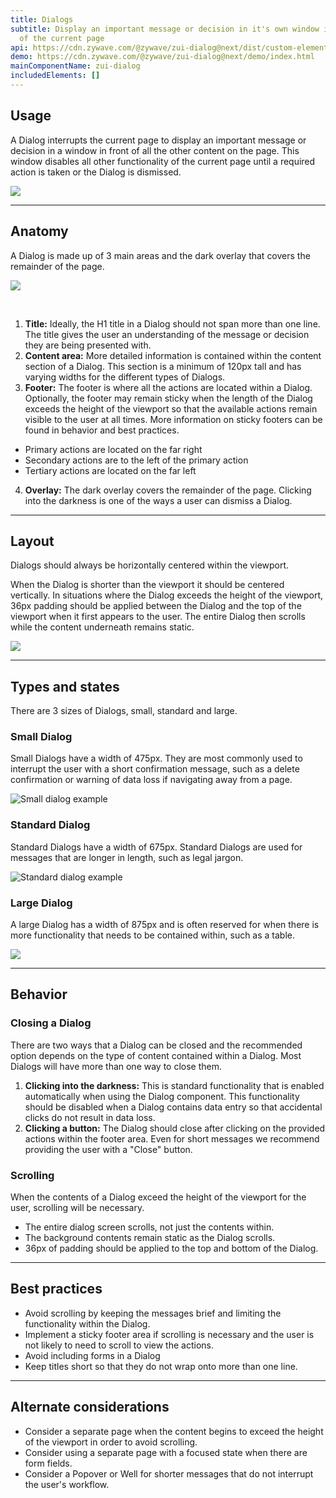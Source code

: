 ```yaml
---
title: Dialogs
subtitle: Display an important message or decision in it's own window in front
  of the current page
api: https://cdn.zywave.com/@zywave/zui-dialog@next/dist/custom-elements.json
demo: https://cdn.zywave.com/@zywave/zui-dialog@next/demo/index.html
mainComponentName: zui-dialog
includedElements: []
---
```

## Usage

A Dialog interrupts the current page to display an important message or decision in a window in front of all the other content on the page. This window disables all other functionality of the current page until a required action is taken or the Dialog is dismissed. 

![](/images/dialog_usage.svg)

- - -

## Anatomy

A Dialog is made up of 3 main areas and the dark overlay that covers the remainder of the page. 

![](/images/dialog_anatomy.svg)

</br> 

1. **Title:** Ideally, the H1 title in a Dialog should not span more than one line. The title gives the user an understanding of the message or decision they are being presented with. 
2. **Content area:** More detailed information is contained within the content section of a Dialog. This section is a minimum of 120px tall and has varying widths for the different types of Dialogs.  
3. **Footer:** The footer is where all the actions are located within a Dialog. Optionally, the footer may remain sticky when the length of the Dialog exceeds the height of the viewport so that the available actions remain visible to the user at all times. More information on sticky footers can be found in behavior and best practices.

* Primary actions are located on the far right
* Secondary actions are to the left of the primary action
* Tertiary actions are located on the far left  

4. **Overlay:** The dark overlay covers the remainder of the page. Clicking into the darkness is one of the ways a user can dismiss a Dialog. 

- - -

## Layout

Dialogs should always be horizontally centered within the viewport.  

When the Dialog is shorter than the viewport it should be centered vertically. In situations where the Dialog exceeds the height of the viewport, 36px padding should be applied between the Dialog and the top of the viewport when it first appears to the user. The entire Dialog then scrolls while the content underneath remains static.

![](/images/dialog_layout.svg)

- - -

## Types and states

There are 3 sizes of Dialogs, small, standard and large.

### Small Dialog

Small Dialogs have a width of 475px. They are most commonly used to interrupt the user with a short confirmation message, such as a delete confirmation or warning of data loss if navigating away from a page. 

![Small dialog example](/images/dialog_small.svg)

<docs-spacer size="small"></docs-spacer>

### Standard Dialog

Standard Dialogs have a width of 675px. Standard Dialogs are used for messages that are longer in length, such as legal jargon. 

![Standard dialog example](/images/dialog_medium.svg)



<docs-spacer size="small"></docs-spacer>

### Large Dialog

A large Dialog has a width of 875px and is often reserved for when there is more functionality that needs to be contained within, such as a table. 

![](/images/dialog_large.svg)



- - -

## Behavior

### Closing a Dialog

There are two ways that a Dialog can be closed and the recommended option depends on the type of content contained within a Dialog. Most Dialogs will have more than one way to close them. 

1. **Clicking into the darkness:** This is standard functionality that is enabled automatically when using the Dialog component. This functionality should be disabled when a Dialog contains data entry so that accidental clicks do not result in data loss. 
2. **Clicking a button:**  The Dialog should close after clicking on the provided actions within the footer area. Even for short messages we recommend providing the user with a "Close" button. 

<docs-spacer size="small"></docs-spacer>

### Scrolling

When the contents of a Dialog exceed the height of the viewport for the user, scrolling will be necessary. 

* The entire dialog screen scrolls, not just the contents within. 
* The background contents remain static as the Dialog scrolls.
* 36px of padding should be applied to the top and bottom of the Dialog. 

- - -

## Best practices

* Avoid scrolling by keeping the messages brief and limiting the functionality within the Dialog. 
* Implement a sticky footer area if scrolling is necessary and the user is not likely to need to scroll to view the actions. 
* Avoid including forms in a Dialog
* Keep titles short so that they do not wrap onto more than one line. 

- - -

## Alternate considerations

* Consider a separate page when the content begins to exceed the height of the viewport in order to avoid scrolling. 
* Consider using a separate page with a focused state when there are form fields.
* Consider a Popover or Well for shorter messages that do not interrupt the user's workflow.